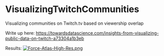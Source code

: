 # VisualizingTwitchCommunities
Visualizing communities on Twitch.tv based on viewership overlap

Write up here: https://towardsdatascience.com/insights-from-visualizing-public-data-on-twitch-a73304a1b3eb

Results: [![Force-Atlas-High-Res.png](https://i.postimg.cc/sgxqf92M/Force-Atlas-High-Res.png)](https://postimg.cc/K1XJJTBb)
